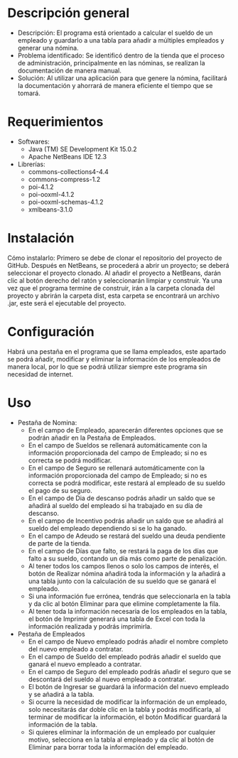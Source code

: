 # Descripción general
  - Descripción: El programa está orientado a calcular el sueldo de un empleado y guardarlo a una tabla para añadir a múltiples empleados y generar una nómina.
  - Problema identificado: Se identificó dentro de la tienda que el proceso de administración, principalmente en las nóminas, se realizan la documentación de manera manual.
  - Solución: Al utilizar una aplicación para que genere la nómina, facilitará la documentación y ahorrará de manera eficiente el tiempo que se tomará.
# Requerimientos
  - Softwares: 
    - Java (TM) SE Development Kit 15.0.2
    - Apache NetBeans IDE 12.3
  - Librerías:
    - commons-collections4-4.4
    - commons-compress-1.2
    - poi-4.1.2
    - poi-ooxml-4.1.2
    - poi-ooxml-schemas-4.1.2
    - xmlbeans-3.1.0
# Instalación
  Cómo instalarlo: Primero se debe de clonar el repositorio del proyecto de GitHub. Después en NetBeans, se procederá a abrir un proyecto; se deberá seleccionar el proyecto clonado. Al añadir el proyecto a NetBeans, darán clic al botón derecho del ratón y seleccionarán limpiar y construir. Ya una vez que el programa termine de construir, irán a la carpeta clonada del proyecto y abrirán la carpeta dist, esta carpeta se encontrará un archivo .jar, este será el ejecutable del proyecto.
# Configuración
  Habrá una pestaña en el programa que se llama empleados, este apartado se podrá añadir, modificar y eliminar la información de los empleados de manera local, por lo que se podrá utilizar siempre este programa sin necesidad de internet.
# Uso
  - Pestaña de Nomina:
    - En el campo de Empleado, aparecerán diferentes opciones que se podrán añadir en la Pestaña de Empleados.
    - En el campo de Sueldos se rellenará automáticamente con la información proporcionada del campo de Empleado; si no es correcta se podrá modificar.
    - En el campo de Seguro se rellenará automáticamente con la información proporcionada del campo de Empleado; si no es correcta se podrá modificar, este restará al empleado de su sueldo el pago de su seguro.
    - En el campo de Dia de descanso podrás añadir un saldo que se añadirá al sueldo del empleado si ha trabajado en su día de descanso.
    - En el campo de Incentivo podrás añadir un saldo que se añadirá al sueldo del empleado dependiendo si se lo ha ganado.
    - En el campo de Adeudo se restará del sueldo una deuda pendiente de parte de la tienda.
    - En el campo de Días que falto, se restará la paga de los días que falto a su sueldo, contando un día más como parte de penalización.
    - Al tener todos los campos llenos o solo los campos de interés, el botón de Realizar nómina añadirá toda la información y la añadirá a una tabla junto con la calculación de su sueldo que se ganará el empleado.
    - Si una información fue errónea, tendrás que seleccionarla en la tabla y da clic al botón Eliminar para que elimine completamente la fila.
    - Al tener toda la información necesaria de los empleados en la tabla, el botón de Imprimir generará una tabla de Excel con toda la información realizada y podrás imprimirla.
  - Pestaña de Empleados
    - En el campo de Nuevo empleado podrás añadir el nombre completo del nuevo empleado a contratar.
    - En el campo de Sueldo del empleado podrás añadir el sueldo que ganará el nuevo empleado a contratar.
    - En el campo de Seguro del empleado podrás añadir el seguro que se descontará del sueldo al nuevo empleado a contratar.
    - El botón de Ingresar se guardará la información del nuevo empleado y se añadirá a la tabla.
    - Si ocurre la necesidad de modificar la información de un empleado, solo necesitarás dar doble clic en la tabla y podrás modificarla, al terminar de modificar la información, el botón Modificar guardará la información de la tabla.
    - Si quieres eliminar la información de un empleado por cualquier motivo, selecciona en la tabla al empleado y da clic al botón de Eliminar para borrar toda la información del empleado.
